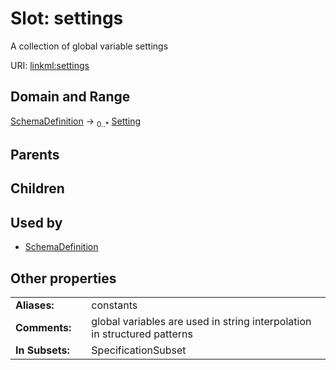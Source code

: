 
# Slot: settings

A collection of global variable settings

URI: [linkml:settings](https://w3id.org/linkml/settings)


## Domain and Range

[SchemaDefinition](SchemaDefinition.md) &#8594;  <sub>0..\*</sub> [Setting](Setting.md)

## Parents


## Children


## Used by

 * [SchemaDefinition](SchemaDefinition.md)

## Other properties

|  |  |  |
| --- | --- | --- |
| **Aliases:** | | constants |
| **Comments:** | | global variables are used in string interpolation in structured patterns |
| **In Subsets:** | | SpecificationSubset |
